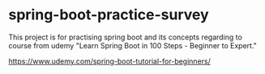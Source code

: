 # spring-boot-practice-survey

This project is for practising spring boot and its concepts regarding to course from udemy "Learn Spring Boot in 100 Steps - Beginner to Expert."

https://www.udemy.com/spring-boot-tutorial-for-beginners/

